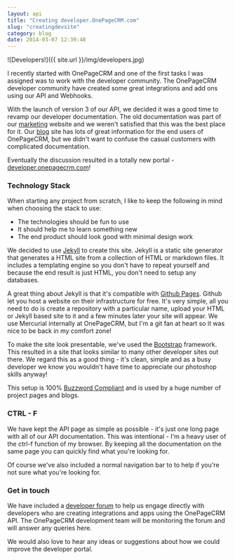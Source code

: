 ```yaml
---
layout: api
title: "Creating developer.OnePageCRM.com"
slug: "creatingdevsite"
category: blog
date: 2014-03-07 12:39:48
---
```


![Developers!]({{ site.url }}/img/developers.jpg)


I recently started with OnePageCRM and one of the first tasks I was assigned was to work with the developer community. The OnePageCRM developer community have created some great integrations and add ons using our API and Webhooks. 

With the launch of version 3 of our API, we decided it was a good time to revamp our developer documentation. 
The old documentation was part of our [marketing](http://onepagecrm.com) website and we weren't satisfied that this was the best place for it. Our [blog](http://blog.onepagecrm.com) site has lots of great information for the end users of OnePageCRM, but we didn't want to confuse the casual customers with complicated documentation.

Eventually the discussion resulted in a totally new portal - [developer.onepagecrm.com](http://developer.onepagecrm.com)!

### Technology Stack
When starting any project from scratch, I like to keep the following in mind when choosing the stack to use:

*  The technologies should be fun to use
*  It should help me to learn something new
*  The end product should look good with minimal design work

We decided to use [Jekyll](http://jekyllrb.com) to create this site. Jekyll is a static site generator that generates a HTML site from a collection of HTML or markdown files. It includes a templating engine so you don't have to repeat yourself and because the end result is just HTML, you don't need to setup any databases.

A great thing about Jekyll is that it's compatible with [Github Pages](http://pages.github.com). Github let you host a website on their infrastructure for free. It's very simple, all you need to do is create a repository with a particular name, upload your HTML or Jekyll based site to it and a few minutes later your site will appear. We use Mercurial internally at OnePageCRM, but I'm a git fan at heart so it was nice to be back in my comfort zone!

To make the site look presentable, we've used the [Bootstrap](http://getbootstrap.com) framework. This resulted in a site that looks similar to many other developer sites out there. We regard this as a good thing - it's clean, simple and as a busy developer we know you wouldn't have time to appreciate our photoshop skills anyway!

This setup is 100% [Buzzword Compliant](http://en.wikipedia.org/wiki/Buzzword_compliant) and is used by a huge number of project pages and blogs. 

### CTRL - F
We have kept the API page as simple as possible - it's just one long page with all of our API documentation. This was intentional - I'm a heavy user of the ctrl-f function of my browser. By keeping all the documentation on the same page you can quickly find what you're looking for. 

Of course we've also included a normal navigation bar to to help if you're not sure what you're looking for.

### Get in touch
We have included a [developer forum](/forum) to help us engage directly with developers who are creating integrations and apps using the OnePageCRM API. 
The OnePageCRM development team will be monitoring the forum and will answer any queries here.

We would also love to hear any ideas or suggestions about how we could improve the developer portal.
